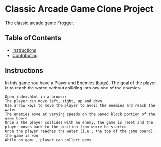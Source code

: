 # Classic Arcade Game Clone Project
  

  The classic arcade game Frogger.

## Table of Contents

- [Instructions](#instructions)
- [Contributing](#contributing)

## Instructions

In this game you have a Player and Enemies (bugs). The goal of the player is to reach the water, without colliding into any one of the enemies.

    
    Open index.html in a browser
    The player can move left, right, up and down
    Use arrow keys to move the player to avoid the enemies and reach the water
    The enemies move at varying speeds on the paved block portion of the game board
    Once a the player collides with an enemy, the game is reset and the player moves back to the position from where he started
    Once the player reaches the water (i.e., the top of the game board), the game is won
    While on game , player can collect gems




